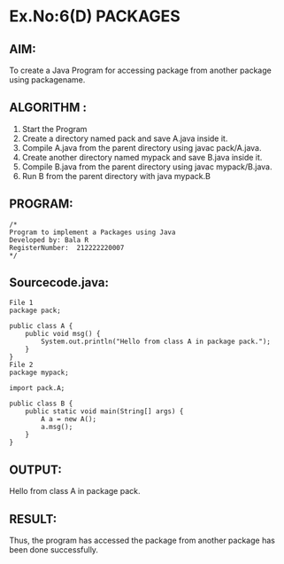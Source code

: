 # Ex.No:6(D) PACKAGES
## AIM:
  To create a Java Program for accessing package from another package using packagename.
 
## ALGORITHM :
1.	Start the Program
2.	Create a directory named pack and save A.java inside it.
2.	Compile A.java from the parent directory using javac pack/A.java.
3.	Create another directory named mypack and save B.java inside it.
4.	Compile B.java from the parent directory using javac mypack/B.java.
5.	Run B from the parent directory with java mypack.B


## PROGRAM:
 ```
/*
Program to implement a Packages using Java
Developed by: Bala R
RegisterNumber:  212222220007
*/
```

## Sourcecode.java:
```
File 1
package pack;

public class A {
    public void msg() {
        System.out.println("Hello from class A in package pack.");
    }
}
File 2
package mypack;

import pack.A;

public class B {
    public static void main(String[] args) {
        A a = new A();
        a.msg();
    }
}
```

## OUTPUT:

Hello from class A in package pack.

## RESULT:
Thus, the program has accessed the package from another package has been done successfully.

